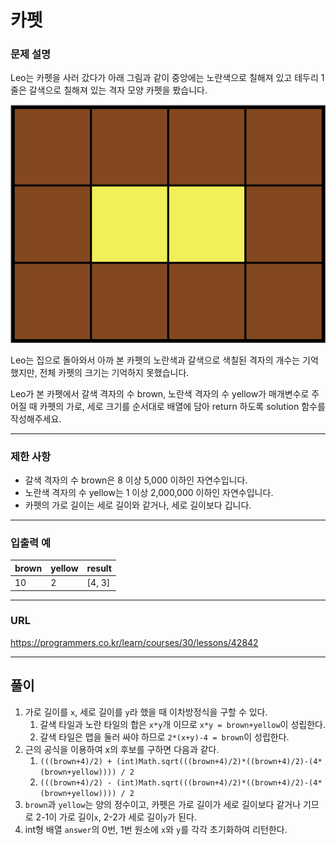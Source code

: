 # 카펫

### 문제 설명

Leo는 카펫을 사러 갔다가 아래 그림과 같이 중앙에는 노란색으로 칠해져 있고 테두리 1줄은 갈색으로 칠해져 있는 격자 모양 카펫을 봤습니다.

![jpg_1](./1.png)

Leo는 집으로 돌아와서 아까 본 카펫의 노란색과 갈색으로 색칠된 격자의 개수는 기억했지만, 전체 카펫의 크기는 기억하지 못했습니다.

Leo가 본 카펫에서 갈색 격자의 수 brown, 노란색 격자의 수 yellow가 매개변수로 주어질 때 카펫의 가로, 세로 크기를 순서대로 배열에 담아 return 하도록 solution 함수를 작성해주세요.

-----------
### 제한 사항

- 갈색 격자의 수 brown은 8 이상 5,000 이하인 자연수입니다.
- 노란색 격자의 수 yellow는 1 이상 2,000,000 이하인 자연수입니다.
- 카펫의 가로 길이는 세로 길이와 같거나, 세로 길이보다 깁니다.

-----------
### 입출력 예

| brown | yellow | result |
|-------|--------|--------|
| 10    | 2      | [4, 3] |

-----------
### URL

https://programmers.co.kr/learn/courses/30/lessons/42842

-----------
## 풀이
1. 가로 길이를 `x`, 세로 길이를 `y`라 했을 때 이차방정식을 구할 수 있다.
   1. 갈색 타일과 노란 타일의 합은 `x*y`개 이므로 `x*y = brown+yellow`이 성립한다.
   2. 갈색 타일은 맵을 둘러 싸야 하므로 `2*(x+y)-4 = brown`이 성립한다.
2. 근의 공식을 이용하여 x의 후보를 구하면 다음과 같다.
   1. `(((brown+4)/2) + (int)Math.sqrt(((brown+4)/2)*((brown+4)/2)-(4*(brown+yellow)))) / 2`
   2. `(((brown+4)/2) - (int)Math.sqrt(((brown+4)/2)*((brown+4)/2)-(4*(brown+yellow)))) / 2`
3. `brown`과 `yellow`는 양의 정수이고, 카펫은 가로 길이가 세로 길이보다 같거나 기므로 2-1이 가로 길이`x`, 2-2가 세로 길이`y`가 된다.
4. int형 배열 `answer`의 0번, 1번 원소에 `x`와 `y`를 각각 초기화하여 리턴한다.